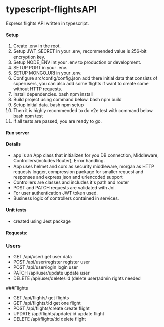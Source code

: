 # typescript-flightsAPI
Express flights API written in typescript.

#### Setup

1. Create .env in the root.
3. Setup JWT_SECRET in your .env, recommended value is 256-bit encryption key.
3. Setup NODE_ENV int your .env to production or development.
4. SETUP PORT in your .env.
5. SETUP MONGO_URI in your .env.
6. Configure src/config/config.json add there initial data  that consists of superusers, you can also add some flights if want to create some without HTTP requests.
7. Install dependencies.
bash
npm install
8. Build project using command below.
bash
npm build
9. Setup initial data.
bash 
npm setup
10. Then it is highly recommended to do e2e test with command below.
bash
npm test
11. If all tests are passed, you are ready to go.

#### Run server


#### Details
- app is an App class that initializes for you DB connection, Middleware, Controllers(includes Router), Error handling.
- App uses helmet and cors as security middleware, morgan as HTTP requests logger, compression package for smaller request and responses and express json and urlencoded support
- Controllers are classes and includes it's path and router
- POST and PATCH requests are validated with Joi.
- For user authentication JWT token used.
- Business logic of controllers contained in services.

#### Unit tests

- created using Jest package


#### Requests:

### Users
- GET /api/user/ get user data
- POST /api/user/register register user 
- POST /api/user/login login user
- PATCH /api/user/update update user
- DELETE /api/user/delete/:id (delete user)admin rights needed

###Flights

- GET /api/flights/ get flights
- GET /api/flights/:id get one flight
- POST /api/flights/create create flight
- UPDATE /api/flights/update/:id update flight
- DELETE /api/flights/:id delete flight
